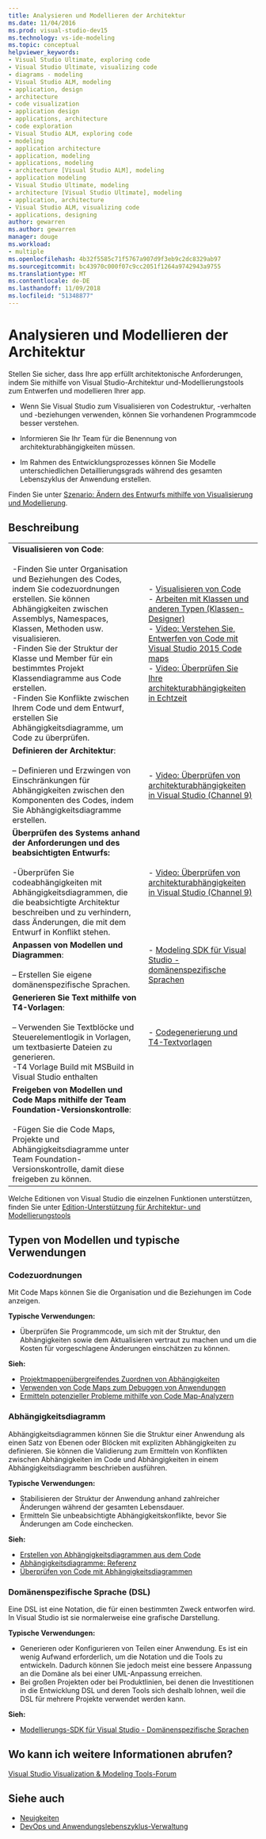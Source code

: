 ```yaml
---
title: Analysieren und Modellieren der Architektur
ms.date: 11/04/2016
ms.prod: visual-studio-dev15
ms.technology: vs-ide-modeling
ms.topic: conceptual
helpviewer_keywords:
- Visual Studio Ultimate, exploring code
- Visual Studio Ultimate, visualizing code
- diagrams - modeling
- Visual Studio ALM, modeling
- application, design
- architecture
- code visualization
- application design
- applications, architecture
- code exploration
- Visual Studio ALM, exploring code
- modeling
- application architecture
- application, modeling
- applications, modeling
- architecture [Visual Studio ALM], modeling
- application modeling
- Visual Studio Ultimate, modeling
- architecture [Visual Studio Ultimate], modeling
- application, architecture
- Visual Studio ALM, visualizing code
- applications, designing
author: gewarren
ms.author: gewarren
manager: douge
ms.workload:
- multiple
ms.openlocfilehash: 4b32f5585c71f5767a907d9f3eb9c2dc8329ab97
ms.sourcegitcommit: bc43970c000f07c9cc2051f1264a9742943a9755
ms.translationtype: MT
ms.contentlocale: de-DE
ms.lasthandoff: 11/09/2018
ms.locfileid: "51348877"
---
```

# <a name="analyze-and-model-your-architecture"></a>Analysieren und Modellieren der Architektur

Stellen Sie sicher, dass Ihre app erfüllt architektonische Anforderungen, indem Sie mithilfe von Visual Studio-Architektur und-Modellierungstools zum Entwerfen und modellieren Ihrer app.

* Wenn Sie Visual Studio zum Visualisieren von Codestruktur, -verhalten und -beziehungen verwenden, können Sie vorhandenen Programmcode besser verstehen.

* Informieren Sie Ihr Team für die Benennung von architekturabhängigkeiten müssen.

* Im Rahmen des Entwicklungsprozesses können Sie Modelle unterschiedlichen Detaillierungsgrads während des gesamten Lebenszyklus der Anwendung erstellen.

Finden Sie unter [Szenario: Ändern des Entwurfs mithilfe von Visualisierung und Modellierung](../modeling/scenario-change-your-design-using-visualization-and-modeling.md).

## <a name="to"></a>Beschreibung

|||
|-|-|
|**Visualisieren von Code**:<br /><br /> -Finden Sie unter Organisation und Beziehungen des Codes, indem Sie codezuordnungen erstellen. Sie können Abhängigkeiten zwischen Assemblys, Namespaces, Klassen, Methoden usw. visualisieren.<br />-Finden Sie der Struktur der Klasse und Member für ein bestimmtes Projekt Klassendiagramme aus Code erstellen.<br />-Finden Sie Konflikte zwischen Ihrem Code und dem Entwurf, erstellen Sie Abhängigkeitsdiagramme, um Code zu überprüfen.|-   [Visualisieren von Code](../modeling/visualize-code.md)<br />-   [Arbeiten mit Klassen und anderen Typen (Klassen-Designer)](../ide/working-with-classes-and-other-types-class-designer.md)<br />-   [Video: Verstehen Sie, Entwerfen von Code mit Visual Studio 2015 Code maps](https://channel9.msdn.com/Events/Visual-Studio/Connect-event-2015/502)<br />-   [Video: Überprüfen Sie Ihre architekturabhängigkeiten in Echtzeit](https://sec.ch9.ms/sessions/69613110-c334-4f25-bb36-08e5a93456b5/170ValidateArchitectureDependenciesWithVisualStudio.mp4)|
|**Definieren der Architektur**:<br /><br /> – Definieren und Erzwingen von Einschränkungen für Abhängigkeiten zwischen den Komponenten des Codes, indem Sie Abhängigkeitsdiagramme erstellen.|-   [Video: Überprüfen von architekturabhängigkeiten in Visual Studio (Channel 9)](https://channel9.msdn.com/Events/Connect/2016/170)|
|**Überprüfen des Systems anhand der Anforderungen und des beabsichtigten Entwurfs:**<br /><br /> -Überprüfen Sie codeabhängigkeiten mit Abhängigkeitsdiagrammen, die die beabsichtigte Architektur beschreiben und zu verhindern, dass Änderungen, die mit dem Entwurf in Konflikt stehen.|-   [Video: Überprüfen von architekturabhängigkeiten in Visual Studio (Channel 9)](https://channel9.msdn.com/Events/Connect/2016/170)|
|**Anpassen von Modellen und Diagrammen**:<br /><br /> – Erstellen Sie eigene domänenspezifische Sprachen.|-   [Modeling SDK für Visual Studio - domänenspezifische Sprachen](../modeling/modeling-sdk-for-visual-studio-domain-specific-languages.md)|
|**Generieren Sie Text mithilfe von T4-Vorlagen**:<br /><br /> – Verwenden Sie Textblöcke und Steuerelementlogik in Vorlagen, um textbasierte Dateien zu generieren.<br /> -T4 Vorlage Build mit MSBuild in Visual Studio enthalten|-   [Codegenerierung und T4-Textvorlagen](../modeling/code-generation-and-t4-text-templates.md)|
|**Freigeben von Modellen und Code Maps mithilfe der Team Foundation-Versionskontrolle**:<br /><br /> -Fügen Sie die Code Maps, Projekte und Abhängigkeitsdiagramme unter Team Foundation-Versionskontrolle, damit diese freigeben zu können.| |

Welche Editionen von Visual Studio die einzelnen Funktionen unterstützen, finden Sie unter [Edition-Unterstützung für Architektur- und Modellierungstools](../modeling/what-s-new-for-design-in-visual-studio.md#VersionSupport)

## <a name="types-of-models-and-typical-uses"></a>Typen von Modellen und typische Verwendungen

### <a name="code-maps"></a>Codezuordnungen
Mit Code Maps können Sie die Organisation und die Beziehungen im Code anzeigen.

**Typische Verwendungen:**

-   Überprüfen Sie Programmcode, um sich mit der Struktur, den Abhängigkeiten sowie dem Aktualisieren vertraut zu machen und um die Kosten für vorgeschlagene Änderungen einschätzen zu können.

**Sieh:**

-   [Projektmappenübergreifendes Zuordnen von Abhängigkeiten](../modeling/map-dependencies-across-your-solutions.md)
-   [Verwenden von Code Maps zum Debuggen von Anwendungen](../modeling/use-code-maps-to-debug-your-applications.md)
-   [Ermitteln potenzieller Probleme mithilfe von Code Map-Analyzern](../modeling/find-potential-problems-using-code-map-analyzers.md)

### <a name="dependency-diagram"></a>Abhängigkeitsdiagramm
Abhängigkeitsdiagrammen können Sie die Struktur einer Anwendung als einen Satz von Ebenen oder Blöcken mit expliziten Abhängigkeiten zu definieren. Sie können die Validierung zum Ermitteln von Konflikten zwischen Abhängigkeiten im Code und Abhängigkeiten in einem Abhängigkeitsdiagramm beschrieben ausführen.

**Typische Verwendungen:**

-   Stabilisieren der Struktur der Anwendung anhand zahlreicher Änderungen während der gesamten Lebensdauer.
-   Ermitteln Sie unbeabsichtigte Abhängigkeitskonflikte, bevor Sie Änderungen am Code einchecken.

**Sieh:**

-   [Erstellen von Abhängigkeitsdiagrammen aus dem Code](../modeling/create-layer-diagrams-from-your-code.md)
-   [Abhängigkeitsdiagramme: Referenz](../modeling/layer-diagrams-reference.md)
-   [Überprüfen von Code mit Abhängigkeitsdiagrammen](../modeling/validate-code-with-layer-diagrams.md)

### <a name="domain-specific-language-dsl"></a>Domänenspezifische Sprache (DSL)
Eine DSL ist eine Notation, die für einen bestimmten Zweck entworfen wird. In Visual Studio ist sie normalerweise eine grafische Darstellung.

**Typische Verwendungen:**

-   Generieren oder Konfigurieren von Teilen einer Anwendung. Es ist ein wenig Aufwand erforderlich, um die Notation und die Tools zu entwickeln. Dadurch können Sie jedoch meist eine bessere Anpassung an die Domäne als bei einer UML-Anpassung erreichen.
-   Bei großen Projekten oder bei Produktlinien, bei denen die Investitionen in die Entwicklung DSL und deren Tools sich deshalb lohnen, weil die DSL für mehrere Projekte verwendet werden kann.

**Sieh:**

-   [Modellierungs-SDK für Visual Studio - Domänenspezifische Sprachen](../modeling/modeling-sdk-for-visual-studio-domain-specific-languages.md)

## <a name="where-can-i-get-more-information"></a>Wo kann ich weitere Informationen abrufen?

[Visual Studio Visualization & Modeling Tools-Forum](http://go.microsoft.com/fwlink/?LinkId=184720)

## <a name="see-also"></a>Siehe auch

- [Neuigkeiten](../modeling/what-s-new-for-design-in-visual-studio.md)
- [DevOps und Anwendungslebenszyklus-Verwaltung](/azure/devops/user-guide/devops-alm-overview)
